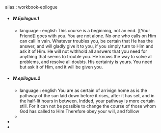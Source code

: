 alias:: workbook-epilogue

- ##### W.Epilogue.1
	- language:: english 
	  This course is a beginning, not an end. [[Your Friend]] goes with you. You are not alone. No one who calls on Him can call in vain. Whatever troubles you, be certain that He has the answer, and will gladly give it to you, if you simply turn to Him and ask it of Him. He will not withhold all answers that you need for anything that seems to trouble you. He knows the way to solve all problems, and resolve all doubts. His certainty is yours. You need but ask it of Him, and it will be given you.
- ##### W.epilogue.2
	- language:: english
	  You are as certain of arrivign home as is the pathway of the sun laid down before it rises, after it has set, and in the half-lit hours in between. Indded, your pathway is more certain still. For it can not be possible to change the course of those whom God has called to Him Therefore obey your will, and folllow
	-
-
-